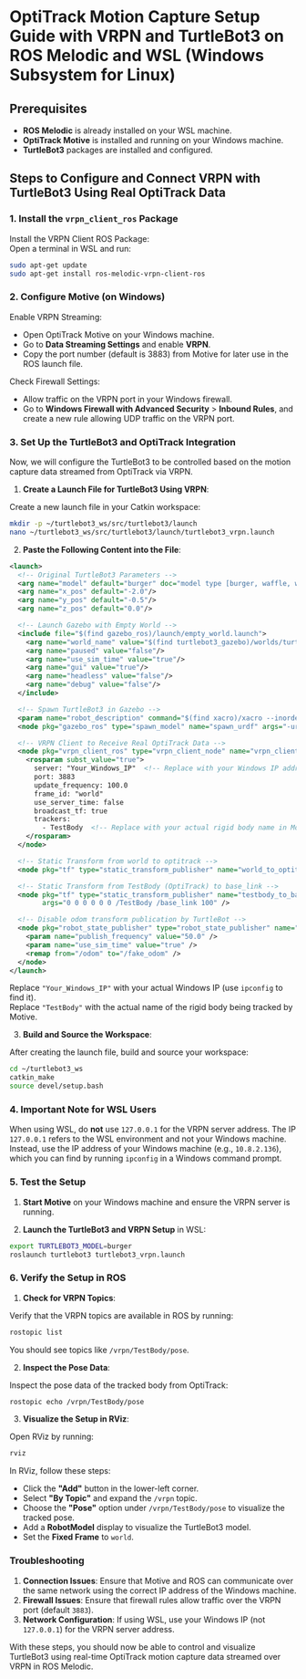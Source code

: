 
# OptiTrack Motion Capture Setup Guide with VRPN and TurtleBot3 on ROS Melodic and WSL (Windows Subsystem for Linux)

## Prerequisites
- **ROS Melodic** is already installed on your WSL machine.
- **OptiTrack Motive** is installed and running on your Windows machine.
- **TurtleBot3** packages are installed and configured.

## Steps to Configure and Connect VRPN with TurtleBot3 Using Real OptiTrack Data

### 1. Install the `vrpn_client_ros` Package

Install the VRPN Client ROS Package:  
Open a terminal in WSL and run:

```bash
sudo apt-get update
sudo apt-get install ros-melodic-vrpn-client-ros
```

### 2. Configure Motive (on Windows)

Enable VRPN Streaming:
- Open OptiTrack Motive on your Windows machine.
- Go to **Data Streaming Settings** and enable **VRPN**.
- Copy the port number (default is 3883) from Motive for later use in the ROS launch file.

Check Firewall Settings:
- Allow traffic on the VRPN port in your Windows firewall.
- Go to **Windows Firewall with Advanced Security** > **Inbound Rules**, and create a new rule allowing UDP traffic on the VRPN port.

### 3. Set Up the TurtleBot3 and OptiTrack Integration

Now, we will configure the TurtleBot3 to be controlled based on the motion capture data streamed from OptiTrack via VRPN.

1. **Create a Launch File for TurtleBot3 Using VRPN**:

Create a new launch file in your Catkin workspace:

```bash
mkdir -p ~/turtlebot3_ws/src/turtlebot3/launch
nano ~/turtlebot3_ws/src/turtlebot3/launch/turtlebot3_vrpn.launch
```

2. **Paste the Following Content into the File**:

```xml
<launch>
  <!-- Original TurtleBot3 Parameters -->
  <arg name="model" default="burger" doc="model type [burger, waffle, waffle_pi]"/>  
  <arg name="x_pos" default="-2.0"/>
  <arg name="y_pos" default="-0.5"/>
  <arg name="z_pos" default="0.0"/>

  <!-- Launch Gazebo with Empty World -->
  <include file="$(find gazebo_ros)/launch/empty_world.launch">
    <arg name="world_name" value="$(find turtlebot3_gazebo)/worlds/turtlebot3_world.world"/>
    <arg name="paused" value="false"/>
    <arg name="use_sim_time" value="true"/>
    <arg name="gui" value="true"/>
    <arg name="headless" value="false"/>
    <arg name="debug" value="false"/>
  </include>

  <!-- Spawn TurtleBot3 in Gazebo -->
  <param name="robot_description" command="$(find xacro)/xacro --inorder $(find turtlebot3_description)/urdf/turtlebot3_$(arg model).urdf.xacro" />
  <node pkg="gazebo_ros" type="spawn_model" name="spawn_urdf" args="-urdf -model turtlebot3_$(arg model) -x $(arg x_pos) -y $(arg y_pos) -z $(arg z_pos) -param robot_description" />

  <!-- VRPN Client to Receive Real OptiTrack Data -->
  <node pkg="vrpn_client_ros" type="vrpn_client_node" name="vrpn_client_node" output="screen">
    <rosparam subst_value="true">
      server: "Your_Windows_IP"  <!-- Replace with your Windows IP address -->
      port: 3883
      update_frequency: 100.0
      frame_id: "world"
      use_server_time: false
      broadcast_tf: true
      trackers:
        - TestBody  <!-- Replace with your actual rigid body name in Motive -->
    </rosparam>
  </node>

  <!-- Static Transform from world to optitrack -->
  <node pkg="tf" type="static_transform_publisher" name="world_to_optitrack" args="0 0 0 0 0 0 world optitrack 100" />

  <!-- Static Transform from TestBody (OptiTrack) to base_link -->
  <node pkg="tf" type="static_transform_publisher" name="testbody_to_base_link" 
        args="0 0 0 0 0 0 /TestBody /base_link 100" />

  <!-- Disable odom transform publication by TurtleBot -->
  <node pkg="robot_state_publisher" type="robot_state_publisher" name="robot_state_publisher" output="screen">
    <param name="publish_frequency" value="50.0" />
    <param name="use_sim_time" value="true" />
    <remap from="/odom" to="/fake_odom" />
  </node>
</launch>
```

Replace `"Your_Windows_IP"` with your actual Windows IP (use `ipconfig` to find it).  
Replace `"TestBody"` with the actual name of the rigid body being tracked by Motive.

3. **Build and Source the Workspace**:

After creating the launch file, build and source your workspace:

```bash
cd ~/turtlebot3_ws
catkin_make
source devel/setup.bash
```

### 4. Important Note for WSL Users

When using WSL, do **not** use `127.0.0.1` for the VRPN server address. The IP `127.0.0.1` refers to the WSL environment and not your Windows machine. Instead, use the IP address of your Windows machine (e.g., `10.8.2.136`), which you can find by running `ipconfig` in a Windows command prompt.

### 5. Test the Setup

1. **Start Motive** on your Windows machine and ensure the VRPN server is running.

2. **Launch the TurtleBot3 and VRPN Setup** in WSL:

```bash
export TURTLEBOT3_MODEL=burger
roslaunch turtlebot3 turtlebot3_vrpn.launch
```

### 6. Verify the Setup in ROS

1. **Check for VRPN Topics**:

Verify that the VRPN topics are available in ROS by running:

```bash
rostopic list
```

You should see topics like `/vrpn/TestBody/pose`.

2. **Inspect the Pose Data**:

Inspect the pose data of the tracked body from OptiTrack:

```bash
rostopic echo /vrpn/TestBody/pose
```

3. **Visualize the Setup in RViz**:

Open RViz by running:

```bash
rviz
```

In RViz, follow these steps:
- Click the **"Add"** button in the lower-left corner.
- Select **"By Topic"** and expand the `/vrpn` topic.
- Choose the **"Pose"** option under `/vrpn/TestBody/pose` to visualize the tracked pose.
- Add a **RobotModel** display to visualize the TurtleBot3 model.
- Set the **Fixed Frame** to `world`.

### Troubleshooting

1. **Connection Issues**: Ensure that Motive and ROS can communicate over the same network using the correct IP address of the Windows machine.
2. **Firewall Issues**: Ensure that firewall rules allow traffic over the VRPN port (default `3883`).
3. **Network Configuration**: If using WSL, use your Windows IP (not `127.0.0.1`) for the VRPN server address.

With these steps, you should now be able to control and visualize TurtleBot3 using real-time OptiTrack motion capture data streamed over VRPN in ROS Melodic.
